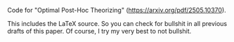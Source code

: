 Code for "Optimal Post-Hoc Theorizing" (https://arxiv.org/pdf/2505.10370).

This includes the LaTeX source. So you can check for bullshit in all previous drafts of this paper. Of course, I try my very best to not bullshit.
